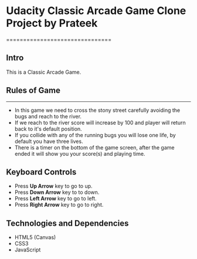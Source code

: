 # Udacity Classic Arcade Game Clone Project by Prateek
===============================
## Intro
This is a Classic Arcade Game. 

## Rules of Game
---
* In this game we need to cross the stony street carefully avoiding the bugs and reach to the river.
* If we reach to the river score will increase by 100 and player will return back to it's default position.
* If you collide with any of the running bugs you will lose one life, by default you have three lives.
* There is a timer on the bottom of the game screen, after the game ended it will show you your score(s) and playing time.

## Keyboard Controls

* Press **Up Arrow** key to go to up.
* Press **Down Arrow** key to to down.
* Press **Left Arrow** key to go to left.
* Press **Right Arrow** key to go to right.

## Technologies and Dependencies
* HTML5 (Canvas)
* CSS3
* JavaScript

